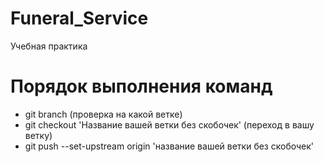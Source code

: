 # Funeral_Service
Учебная практика
<h1>Порядок выполнения команд</h1>
<ul>
  <li>git branch (проверка на какой ветке)</li>
  <li>git checkout 'Название вашей ветки без скобочек' (переход в вашу ветку)</li>
  <li>git push --set-upstream origin 'название вашей ветки без скобочек'</li>
</ul>

